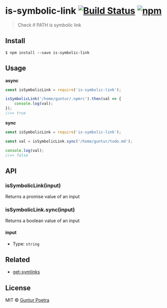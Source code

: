 # is-symbolic-link [![Build Status](https://travis-ci.org/iguntur/is-symbolic-link.svg?branch=master)](https://travis-ci.org/iguntur/is-symbolic-link) [![npm](https://img.shields.io/npm/v/is-symbolic-link.svg?style=flat-square)](https://npmjs.com/package/is-symbolic-link)

> Check if PATH is symbolic link


## Install

```
$ npm install --save is-symbolic-link
```


## Usage

**async**

```js
const isSymbolicLink = require('is-symbolic-link');

isSymbolicLink('/home/guntur/.npmrc').then(val => {
	console.log(val);
});
//=> true
```


**sync**

```js
const isSymbolicLink = require('is-symbolic-link');

const val = isSymbolicLink.sync('/home/guntur/todo.md');

console.log(val);
//=> false
```


## API

### isSymbolicLink(input)

Returns a promise value of an input

### isSymbolicLink.sync(input)

Returns a boolean value of an input

#### input

- Type: `string`


## Related

- [get-symlinks](https://github.com/iguntur/get-symlinks)


## License

MIT © [Guntur Poetra](http://guntur.starmediateknik.com)

